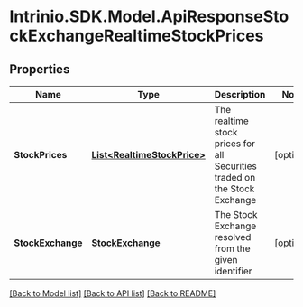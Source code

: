# Intrinio.SDK.Model.ApiResponseStockExchangeRealtimeStockPrices
## Properties

Name | Type | Description | Notes
------------ | ------------- | ------------- | -------------
**StockPrices** | [**List&lt;RealtimeStockPrice&gt;**](RealtimeStockPrice.md) | The realtime stock prices for all Securities traded on the Stock Exchange | [optional] 
**StockExchange** | [**StockExchange**](StockExchange.md) | The Stock Exchange resolved from the given identifier | [optional] 

[[Back to Model list]](../README.md#documentation-for-models) [[Back to API list]](../README.md#documentation-for-api-endpoints) [[Back to README]](../README.md)

